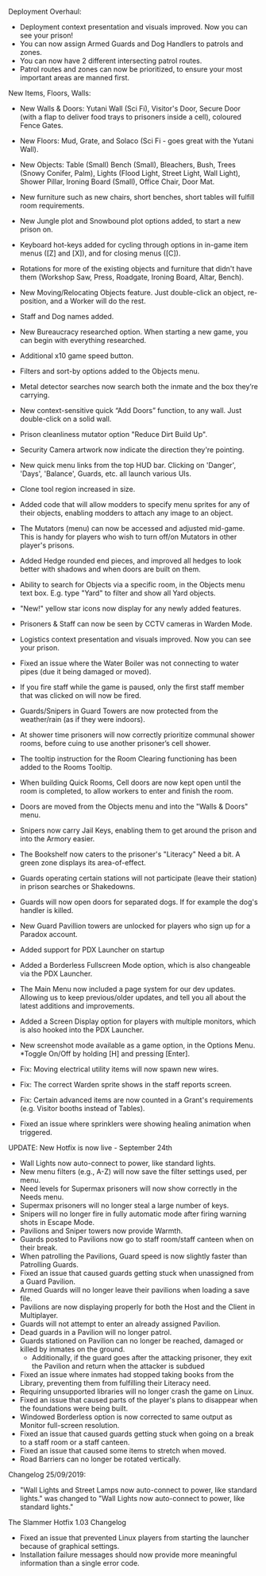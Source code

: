 
Deployment Overhaul:
   * Deployment context presentation and visuals improved. Now you can see your prison!
   * You can now assign Armed Guards and Dog Handlers to patrols and zones.
   * You can now have 2 different intersecting patrol routes.
   * Patrol routes and zones can now be prioritized, to ensure your most important areas are manned first.
    
New Items, Floors, Walls:
   * New Walls & Doors: Yutani Wall (Sci Fi), Visitor's Door, Secure Door (with a flap to deliver food trays to prisoners inside a cell), coloured Fence Gates.
   * New Floors: Mud, Grate, and Solaco (Sci Fi - goes great with the Yutani Wall).
   * New Objects: Table (Small) Bench (Small), Bleachers, Bush, Trees (Snowy Conifer, Palm), Lights (Flood Light, Street Light, Wall Light), Shower Pillar, Ironing Board (Small), Office Chair, Door Mat.
   * New furniture such as new chairs, short benches, short tables will fulfill room requirements.
   * New Jungle plot and Snowbound plot options added, to start a new prison on.
   * Keyboard hot-keys added for cycling through options in in-game item menus ([Z] and [X]), and for closing menus ([C]).
   * Rotations for more of the existing objects and furniture that didn't have them (Workshop Saw, Press, Roadgate, Ironing Board, Altar, Bench).
   * New Moving/Relocating Objects feature. Just double-click an object, re-position, and a Worker will do the rest.
   * Staff and Dog names added.
   * New Bureaucracy researched option. When starting a new game, you can begin with everything researched.
   * Additional x10 game speed button.
   * Filters and sort-by options added to the Objects menu.
   * Metal detector searches now search both the inmate and the box they’re carrying.
   * New context-sensitive quick “Add Doors” function, to any wall. Just double-click on a solid wall.
   * Prison cleanliness mutator option "Reduce Dirt Build Up".
   * Security Camera artwork now indicate the direction they're pointing.
   * New quick menu links from the top HUD bar. Clicking on 'Danger', 'Days', 'Balance', Guards, etc. all launch various UIs.
   * Clone tool region increased in size.
   * Added code that will allow modders to specify menu sprites for any of their objects, enabling modders to attach any image to an object.
   * The Mutators (menu) can now be accessed and adjusted mid-game. This is handy for players who wish to turn off/on Mutators in other player's prisons.
   * Added Hedge rounded end pieces, and improved all hedges to look better with shadows and when doors are built on them.
   * Ability to search for Objects via a specific room, in the Objects menu text box. E.g. type "Yard" to filter and show all Yard objects.
   * "New!" yellow star icons now display for any newly added features.
   * Prisoners & Staff can now be seen by CCTV cameras in Warden Mode.
   * Logistics context presentation and visuals improved. Now you can see your prison.
   * Fixed an issue where the Water Boiler was not connecting to water pipes (due it being damaged or moved).
   * If you fire staff while the game is paused, only the first staff member that was clicked on will now be fired.
   * Guards/Snipers in Guard Towers are now protected from the weather/rain (as if they were indoors).
   * At shower time prisoners will now correctly prioritize communal shower rooms, before cuing to use another prisoner’s cell shower.
   * The tooltip instruction for the Room Clearing functioning has been added to the Rooms Tooltip.
   * When building Quick Rooms, Cell doors are now kept open until the room is completed, to allow workers to enter and finish the room.
   * Doors are moved from the Objects menu and into the "Walls & Doors" menu.
   * Snipers now carry Jail Keys, enabling them to get around the prison and into the Armory easier.
   * The Bookshelf now caters to the prisoner's "Literacy" Need a bit. A green zone displays its area-of-effect.
   * Guards operating certain stations will not participate (leave their station) in prison searches or Shakedowns.
   * Guards will now open doors for separated dogs. If for example the dog's handler is killed.
   * New Guard Pavillion towers are unlocked for players who sign up for a Paradox account.
   * Added support for PDX Launcher on startup
   * Added a Borderless Fullscreen Mode option, which is also changeable via the PDX Launcher.
   * The Main Menu now included a page system for our dev updates. Allowing us to keep previous/older updates, and tell you all about the latest additions and improvements.
   * Added a Screen Display option for players with multiple monitors, which is also hooked into the PDX Launcher.
   * New screenshot mode available as a game option, in the Options Menu. 
     *Toggle On/Off by holding [H] and pressing [Enter].
   
   * Fix: Moving electrical utility items will now spawn new wires.
   * Fix: The correct Warden sprite shows in the staff reports screen.
   * Fix: Certain advanced items are now counted in a Grant's requirements (e.g. Visitor booths instead of Tables).
   * Fixed an issue where sprinklers were showing healing animation when triggered.

UPDATE: New Hotfix is now live - September 24th

   * Wall Lights now auto-connect to power, like standard lights.
   * New menu filters (e.g., A-Z) will now save the filter settings used, per menu.
   * Need levels for Supermax prisoners will now show correctly in the Needs menu.
   * Supermax prisoners will no longer steal a large number of keys.
   * Snipers will no longer fire in fully automatic mode after firing warning shots in Escape Mode.
   * Pavilions and Sniper towers now provide Warmth.
   * Guards posted to Pavilions now go to staff room/staff canteen when on their break.
   * When patrolling the Pavilions, Guard speed is now slightly faster than Patrolling Guards.
   * Fixed an issue that caused guards getting stuck when unassigned from a Guard Pavilion.
   * Armed Guards will no longer leave their pavilions when loading a save file.
   * Pavilions are now displaying properly for both the Host and the Client in Multiplayer.
   * Guards will not attempt to enter an already assigned Pavilion.
   * Dead guards in a Pavilion will no longer patrol.
   * Guards stationed on Pavilion can no longer be reached, damaged or killed by inmates on the ground. 
     * Additionally, if the guard goes after the attacking prisoner, they exit the Pavilion and return when the attacker is subdued
   * Fixed an issue where inmates had stopped taking books from the Library, preventing them from fulfilling their Literacy need.
   * Requiring unsupported libraries will no longer crash the game on Linux.
   * Fixed an issue that caused parts of the player's plans to disappear when the foundations were being built.
   * Windowed Borderless option is now corrected to same output as Monitor full-screen resolution.
   * Fixed an issue that caused guards getting stuck when going on a break to a staff room or a staff canteen.
   * Fixed an issue that caused some items to stretch when moved.
   * Road Barriers can no longer be rotated vertically.

Changelog 25/09/2019:

   * "Wall Lights and Street Lamps now auto-connect to power, like standard lights." was changed to "Wall Lights now auto-connect to power, like standard lights."


The Slammer Hotfix 1.03 Changelog

   * Fixed an issue that prevented Linux players from starting the launcher because of graphical settings.
   * Installation failure messages should now provide more meaningful information than a single error code.